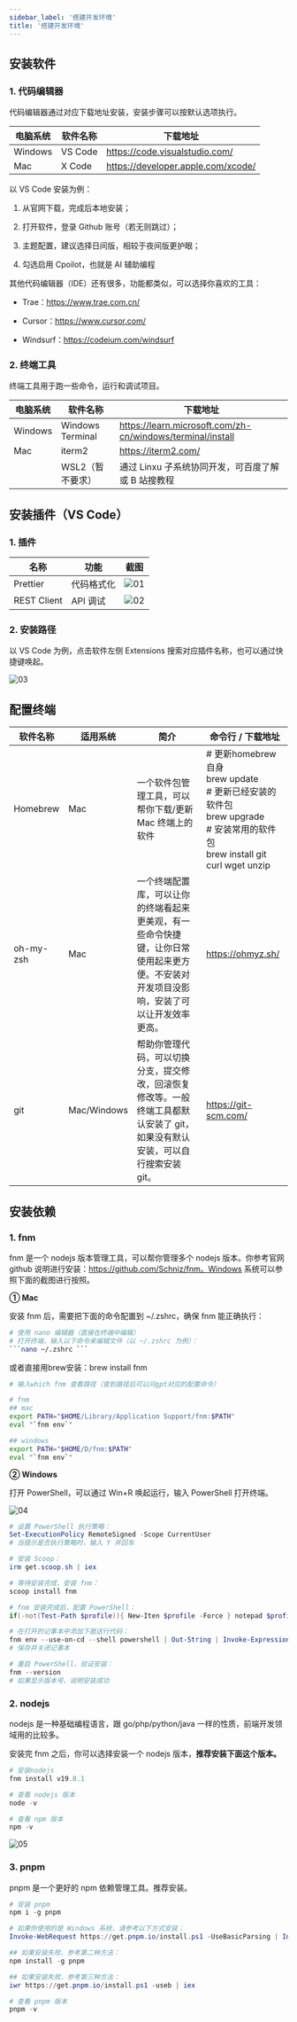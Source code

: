 ```yaml
---
sidebar_label: '搭建开发环境'
title: '搭建开发环境' 
---
```


## 安装软件

### 1. **代码编辑器**

代码编辑器通过对应下载地址安装，安装步骤可以按默认选项执行。

| 电脑系统    | 软件名称    | 下载地址                               |
| ------- | ------- | ---------------------------------- |
| Windows | VS Code | https://code.visualstudio.com/     |
| Mac     | X Code  | https://developer.apple.com/xcode/ |

以 VS Code 安装为例：

1. 从官网下载，完成后本地安装；

2. 打开软件，登录 Github 账号（若无则跳过）；

3. 主题配置，建议选择日间版，相较于夜间版更护眼；

4. 勾选启用 Cpoilot，也就是 AI 辅助编程



其他代码编辑器（IDE）还有很多，功能都类似，可以选择你喜欢的工具：

* Trae：https://www.trae.com.cn/

* Cursor：https://www.cursor.com/

* Windsurf：https://codeium.com/windsurf



### 2. 终端工具

终端工具用于跑一些命令，运行和调试项目。

| 电脑系统    | 软件名称             | 下载地址                                                       |
| ------- | ---------------- | ---------------------------------------------------------- |
| Windows | Windows Terminal | https://learn.microsoft.com/zh-cn/windows/terminal/install |
| Mac     | iterm2           | https://iterm2.com/                                        |
|         | WSL2（暂不要求）       | 通过 Linxu 子系统协同开发，可百度了解或 B 站搜教程                             |



## 安装插件（VS Code）

### 1. 插件

| 名称          | 功能     | 截图|
| ----------- | ------ | ----|
| Prettier    | 代码格式化  | ![01](/img/AI/builddev/01.png) |
| REST Client | API 调试 | ![02](/img/AI/builddev/02.png) |

### 2. 安装路径

以 VS Code 为例，点击软件左侧 Extensions 搜索对应插件名称，也可以通过快捷键唤起。

![03](/img/AI/builddev/03.png)



## 配置终端

| 软件名称      | 适用系统        | 简介| 命令行 / 下载地址           |
| --------- | ----------- | ---- | -------------------- |
| Homebrew  | Mac         | 一个软件包管理工具，可以帮你下载/更新Mac 终端上的软件  | # 更新homebrew自身 <br/>brew update<br/> # 更新已经安装的软件包<br/>brew upgrade<br/># 安装常用的软件包 <br/>brew install git curl wget unzip<br/>|
| oh-my-zsh | Mac         | 一个终端配置库，可以让你的终端看起来更美观，有一些命令快捷键，让你日常使用起来更方便。不安装对开发项目没影响，安装了可以让开发效率更高。 | https://ohmyz.sh/    |
| git       | Mac/Windows | 帮助你管理代码，可以切换分支，提交修改，回滚恢复修改等。一般终端工具都默认安装了 git，如果没有默认安装，可以自行搜索安装 git。  | https://git-scm.com/ |

## 安装依赖

### 1. fnm

fnm 是一个 nodejs 版本管理工具，可以帮你管理多个 nodejs 版本。你参考官网 github 说明进行安装：https://github.com/Schniz/fnm。Windows 系统可以参照下面的截图进行按照。

**① Mac**

安装 fnm 后，需要把下面的命令配置到 \~/.zshrc，确保 fnm 能正确执行：

````bash
# 使用 nano 编辑器（直接在终端中编辑）
# 打开终端，输入以下命令来编辑文件（以 ~/.zshrc 为例）：
```nano ~/.zshrc ```
````

或者直接用brew安装：brew install fnm

```bash
# 输入which fnm 查看路径（查到路径后可以问gpt对应的配置命令）

# fnm
## mac
export PATH="$HOME/Library/Application Support/fnm:$PATH"
eval "`fnm env`"

## windows
export PATH="$HOME/D/fnm:$PATH"
eval "`fnm env`"
```

**② Windows**

打开 PowerShell，可以通过 Win+R 唤起运行，输入 PowerShell 打开终端。

![04](/img/AI/builddev/04.png)

```powershell
# 设置 PowerShell 执行策略：
Set-ExecutionPolicy RemoteSigned -Scope CurrentUser
# 当提示是否执行策略时，输入 Y 并回车

# 安装 Scoop：
irm get.scoop.sh | iex

# 等待安装完成，安装 fnm：
scoop install fnm

# fnm 安装完成后，配置 PowerShell：
if(-not(Test-Path $profile)){ New-Iten $profile -Force } notepad $profile

# 在打开的记事本中添加下面这行代码：
fnm env --use-on-cd --shell powershell | Out-String | Invoke-Expression
# 保存并关闭记事本

# 重启 PowerShell，验证安装：
fnm --version
# 如果显示版本号，说明安装成功
```

### 2. nodejs

nodejs 是一种基础编程语言，跟 go/php/python/java 一样的性质，前端开发领域用的比较多。

安装完 fnm 之后，你可以选择安装一个 nodejs 版本，**推荐安装下面这个版本。**

```powershell
# 安装nodejs
fnm install v19.8.1

# 查看 nodejs 版本
node -v

# 查看 npm 版本
npm -v
```

![05](/img/AI/builddev/05.png)

### 3. pnpm

pnpm 是一个更好的 npm 依赖管理工具。推荐安装。

```powershell
# 安装 pnpm
npm i -g pnpm

# 如果你使用的是 Windows 系统，请参考以下方式安装：
Invoke-WebRequest https://get.pnpm.io/install.ps1 -UseBasicParsing | Invoke-Expression

## 如果安装失败，参考第二种方法：
npm install -g pnpm

## 如果安装失败，参考第三种方法：
iwr https://get.pnpm.io/install.ps1 -useb | iex

# 查看 pnpm 版本
pnpm -v
``` 